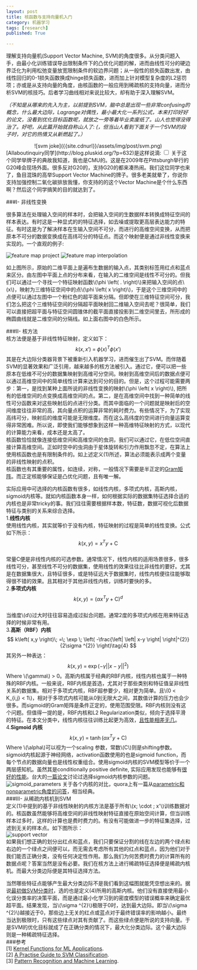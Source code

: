 ```yaml
---
layout: post
title: 核函数与支持向量机入门
category: 机器学习
tags: [research]
published: True

---
```


理解支持向量机(Support Vector Machine, SVM)的角度很多。从分类问题入手，由最小化训练错误导出限制条件下的凸优化问题的解，进而由线性可分的硬边界泛化为利用松弛变量放宽限制条件的软边界问题；从一般性的损失函数出发，由线性回归的0-1损失函数换成hinge损失函数，进而加上针对模型复杂度的L2惩罚项；亦或是从支持向量的角度，由核函数的一般应用到稀疏核的支持向量，进而分析SVM的核技巧。后者学习曲线相对来说比较大，却有助于深入理解SVM。   

<!--more-->  
_（不知是从哪来的先入为主，以前提到SVM，脑中总是出现一些非常confusing的概念，什么最大边际，Lagrange对偶性，最小最大化一系列公式，本来打印好好的论文，没看到优化目标函数呢，就放之一旁等着毕业卖废纸了。山人也觉得没得治了。好吧，从此篇开始就自称山人了: (，但当山人看到下面关于一个SVM的段子时，对它的热情又从新燃起了。）_   
<div style="text-align: center">![svm joke]({{site.cdnurl}}/assets/img/post/svm.png)</div>
[Allaboutinquiry同学](http://blog.pluskid.org/?p=632)是这样说滴:
<label for="sn-1" class="margin-toggle sidenote-number"></label><input type="checkbox" id="sn-1" class="margin-toggle"/>
<span class="sidenote">
    关于这个同学举牌子的典故我知道，我也是CMU的。这是在2009年在Pittsburgh举行的G20峰会现场外面。很多反对G20的，支持G20的都来凑热闹。我们这位同学也来了，鱼目混珠的高举Support Vector Machine的牌子。很多老美就晕了，你说你支持加强控制二氧化碳排放我懂，你支持的的这个Vector Machine是个什么东西啊？然后这个同学搞笑的目的就达到了。
</span>

###I- 非线性变换    

很多算法在处理输入空间的样本时，会把输入空间的生数据样本转换成特征空间的样本表达。有时这是一种显式的的特征选择，如去噪或提取更高层表达能力的特征。有时这是为了解决样本在生输入空间不可分，而进行的高维空间变换，从而把原本不可分的数据变换成在高纬可分的特征点。而这个映射便是通过非线性变换来实现的。一个直观的例子:  

![feature map project]({{site.cdnurl}}/assets/img/post/feature_map_1.png) ![feature map interpolation]({{site.cdnurl}}/assets/img/post/feature_map.png)  

如上图所示，原始的二维平面上是遍布生数据的输入点，其类别标签用红点和蓝点来区分。由左图中平面上点的分布来看，在输入的二维空间是线性不可分的。但我们可以通过一个寻找一个特征映射函数\\(\phi \left( . \right)\\)来把输入空间的点\\(x\\)，映射为三维特征空间中的点\\(\phi \left( x \right)\\)，于是这个三维空间中的点便可以通过左图中一个粉红色的超平面来分隔。但即使在三维特征空间可分，我们怎么把这个三维特征空间的分隔超平面映射回二维输入空间去呢？很简单，我们可以直接把超平面与特征空间圆锥体的截平面直接投影到二维空间里去，所形成的椭圆曲线就是二维空间的分隔线。如上面右图中的白色所示。   

###II- 核方法  
核方法便是基于非线性特征映射，定义如下：  
$$
k\left( x,x' \right)\; =\; \phi \left( x \right)^{T}\phi \left( x' \right)\label{p}\tag{1}
$$
其是在大边际分类器背景下被重新引入机器学习，进而催生出了SVM。而伴随着SVM的显著效果和广泛引用，越来越多的核方法被引入。通过它，便可以把一些原本在低维不可分的数据集映射到高维可分空间。映射到高维空间后的数据点便可以通过高维空间中的简单线性计算来达到可分的目的。但是，这个过程可能需要两步：第一，是找到某种上面所说的非线性变换的映射\\(\phi \left( x \right)\\), 把所有的低维空间的点变换成高维空间的点。第二，是在高维空间中找到一种简单的线性可分函数来对这些映射后的点进行分类。而其中面临的一个问题就是映射后的空间维度往往非常的高，其向量点积的运算非常的耗时费力。有些情况下，为了实现高纬可分，映射后的维度可能是无限维度。而在这么高纬度的空间进行向量运算变得非常困难。所以说，即使我们能够想象到这样一种高维特征映射的方式，以现代的计算能力来看，成本还是太高了。  
核函数恰恰就像连接低维空间和高维空间的虫洞，我们可以通过它，在低位空间直接计算高维空间。正如时空中的虫洞由于星体旋转和引力作用飘忽不定，在算法上使用核函数也是有限制条件的。如上述定义(1)所述，算法必须能表示成两个变量的非线性映射的点积。  
核函数也有其重要的属性，如连续，对称，一般情况下需要是半正定的[Gram矩阵](https://en.wikipedia.org/wiki/Gram_matrix)。而正定核能够保证是凸优化问题，且有唯一解。  

实际应用中可选择的内核函数有很多，如线性内核，多项式内核，高斯内核，sigmoid内核等。就如内核函数本身一样，如何根据实际的数据集特征选择合适的内核也是非常tricky的事。我们往往需要根据样本数，特征数，数据可视化后数据特征与类别的关系来综合选择。  
1.**线性内核**  
使用线性内核，其实就等价于没有内核，特征映射的过程是简单的线性变换。公式如下所示：    
$$
k\left( x,y \right)=x^{T}y\; +\; \mbox{C}\tag{2}
$$   
常量C便是非线性内核的可选参数。通常情况下，线性内核的适用场景很多，很多线性可分，甚至线性不可分的数据集，使用线性的效果往往比非线性的要好。尤其是在数据集很大，且特征很多，或是特征远大于数据集时，线性内核便往往能够取得很不错的效果。且其相对于其他非线性内核，训练时要快的多。     
2.**多项式内核**  
$$
k\left( x,y \right)=\left( \alpha x^{T}y\; +\; \mbox{C} \right)^{d}\tag{3}
$$  
当维度\\(d\\)过大时往往容易造成过拟合问题。通常2度的多项式内核在用来特征选择的时候非常有用。  
3.**高斯（RBF）内核**  
$$
k\left( x,y \right)\; =\; \exp \; \left( -\frac{\left| \left| x-y \right| \right|^{2}}{2\sigma ^{2}} \right)\tag{4}
$$
其另外一种表达：  
$$
k\left( x,y \right)\; =\; \exp \left( -\gamma \left| \left| x\; -\; y \right| \right|^{2} \right)\tag{5}
$$
Where \\(\gamma\\) > 0。高斯内核属于经典的RBF内核，线性内核也属于一种特殊的RBF内核。一般来说，RBF内核是首选，尤其对于那些类别和特征值呈非线性关系的数据集。相对于多项式内核，RBF超参要少，相对更为简单。且\\(0 < K\_{i,j} < 1\\)，相对于多项式内核可能从0到无限大之间，其数值计算的压力也会少很多。而sigmoid的Gram矩阵是条件正定的，使用范围受限。RBF内核则没有这个问题。但值得一提的是，RBF内核和L2 Regularization类似，倾向于选择平滑的特征。在本文分类中，线性内核往往训练比起更为高效，[且性能相差无几](https://charlesmartin14.wordpress.com/2012/02/06/kernels_part_1/)。      
4.**Sigmoid 内核**  
$$
k\left( x,y \right)\; =\; \tanh \left( \alpha x^{T}y\; +\; \mbox{C} \right)\tag{6}
$$
Where \\(\alpha\\)可以视为一个scaling 参数，常数\\(C\\)则是shifting参数。sigmoid内核起源于神经网络，activation函数使用的也是sigmoid function，而每个节点的数据向量也是线性权重组合。使用sigmoid内核的SVM模型等价于一个两层感知机。虽然其是conditionally positive definite, 实际应用发现也能够有[很好的性能](http://perso.lcpc.fr/tarel.jean-philippe/publis/jpt-icme05.pdf)。台大的[一篇论文](https://www.csie.ntu.edu.tw/~cjlin/papers/tanh.pdf)讨论过选择sigmoid内核参数的问题。  
![sigmoid_parameters]({{site.cdnurl}}/assets/img/post/sigmoid_kernel.png)
关于各个内核的对比，quora上有一篇从[parametric和nonparametric角度的问答](https://www.quora.com/Why-does-RBF-kernel-generally-outperforms-linear-or-polynomial-kernels)，相当经典。   
###III- 从稀疏内核机到SVM   
定义(1)中提到的基于非线性映射的内核方法是基于所有\\(x\; \cdot \; x'\\)训练数据对的。核函数虽然能够将高维空间的非线性映射特征直接在原始空间计算，但当训练样本过多时，这样的计算也是费时费力的。有没有可能做进一步的特征集选择，过滤到无关的样本点。如下图所示：    
![support vector]({{site.cdnurl}}/assets/img/post/svm_support_vector.png)    
如果我们想正确的划分出红点和蓝点，我们只要保证分割的线在左边的两个绿点和右边的一个绿点之间便可以，而无需去考虑所有其他的红点和蓝点，因为他们对于我们能否正确分类，没有任何决定性作用。那么我们为何苦费时费力的计算所有的数据点呢？答案当然是没有必要。我们在核方法上进行稀疏特征选择便是稀疏内核机。而最大分类边际便是其特征选择方法。  

当然哪些特征点能够产生最大分类边际不是我们看到这幅图就能凭空想出来的。据说[最初做SVM分类时](http://www-cs-students.stanford.edu/~stong/research.html)，选的也是定义(4)所用的高斯内核。他们没有直接使用最小化误分类率的决策平面，而是通过最小化学习到的密度模型的错误概率来确定最优超平面。结果发现，当\\(\sigma ^{2}\\)极限于0时，达到最大边际。即当\\(\sigma ^{2}\\)越接近于0，那些边上无关的红点或蓝点对于最终错误率的影响越小。最终当达到极限时，只有这些绿点对其有贡献了。而这些绿点便是所说的支持向量。于是SVM的优化目标就成了在正确分类的情况下，最大化分类边际。这个最大边际则是一种稀疏特征选择。    
###参考  
[1] [Kernel Functions for ML Applications](http://crsouza.com/2010/03/kernel-functions-for-machine-learning-applications/).  
[2] [A Practise Guide to SVM Classification](http://www.csie.ntu.edu.tw/~cjlin/papers/guide/guide.pdf).  
[3] [Pattern Recognition and Machine Learning](https://www.google.com/url?sa=t&rct=j&q=&esrc=s&source=web&cd=1&cad=rja&uact=8&ved=0ahUKEwjW2-6z56HJAhWSlIgKHStsDA0QFggiMAA&url=http%3A%2F%2Fwww.rmki.kfki.hu%2F~banmi%2Felte%2FBishop%2520-%2520Pattern%2520Recognition%2520and%2520Machine%2520Learning.pdf&usg=AFQjCNGK0rl37Yr6R_X-9nxSeHZtM71xYA&sig2=HfE9iOA1MOJOnTAvJmW9Hw&bvm=bv.108194040,d.cGU).









